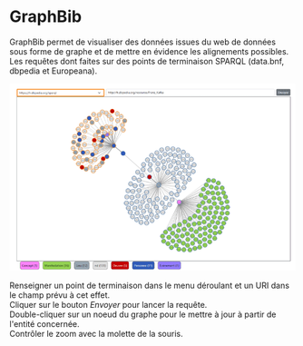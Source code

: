 # GraphBib
GraphBib permet de visualiser des données issues du web de données sous forme de graphe et de mettre en évidence les alignements possibles.  
Les requêtes dont faites sur des points de terminaison SPARQL (data.bnf, dbpedia et Europeana).  

![Nom de l'image](Capture.png)
  
  Renseigner un point de terminaison dans le menu déroulant et un URI dans le champ prévu à cet effet.  
  Cliquer sur le bouton *Envoyer* pour lancer la requête.  
  Double-cliquer sur un noeud du graphe pour le mettre à jour à partir de l'entité concernée.  
  Contrôler le zoom avec la molette de la souris.